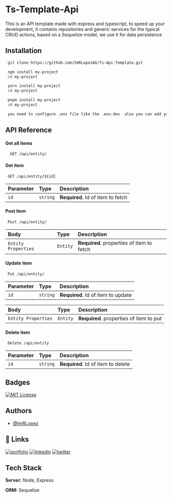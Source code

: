 
# Ts-Template-Api

This is an API template made with express and typescript, to speed up your development, it contains repositories and generic services for the typical CRUD actions, based on a Sequelize model, we use it for data persistence


## Installation


```bash
 git clone https://github.com/ImRLopezAG/Ts-Api-Template.git

 npm install my-project
 cd my-project

 yarn install my-project
 cd my-project

 pnpm install my-project
 cd my-project

 you need to configure .env file like the .env.dev  also you can add your configuration
```
    
## API Reference

#### Get all items

```http
  GET /api/entity/
```

#### Get item

```http
 GET /api/entity/${id}
```

| Parameter | Type     | Description                       |
| :-------- | :------- | :-------------------------------- |
| `id`      | `string` | **Required**. Id of item to fetch |

#### Post item

```http
 Post /api/entity/
```

| Body | Type     | Description                       |
| :-------- | :------- | :-------------------------------- |
| `Entity Properties`      | `Entity` | **Required**. properties of item to fetch |

#### Update item

```http
 Put /api/entity/
```

| Parameter | Type     | Description                       |
| :-------- | :------- | :-------------------------------- |
| `id`      | `string` | **Required**. Id of item to update |


| Body | Type     | Description                       |
| :-------- | :------- | :-------------------------------- |
| `Entity Properties`      | `Entity` | **Required**. properties of item to put |

#### Delete item

```http
 Delete /api/entity
```

| Parameter | Type     | Description                       |
| :-------- | :------- | :-------------------------------- |
| `id`      | `string` | **Required**. Id of item to delete |

## Badges


[![MIT License](https://img.shields.io/badge/License-MIT-green.svg)](https://choosealicense.com/licenses/mit/)


## Authors

- [@ImRLopez](https://www.github.com/imrlopezag)


## 🔗 Links
[![portfolio](https://img.shields.io/badge/my_portfolio-000?style=for-the-badge&logo=ko-fi&logoColor=white)](https://imrlopez.dev)
[![linkedin](https://img.shields.io/badge/linkedin-0A66C2?style=for-the-badge&logo=linkedin&logoColor=white)](https://www.linkedin.com/in/angel-gabriel-lopez/)
[![twitter](https://img.shields.io/badge/twitter-1DA1F2?style=for-the-badge&logo=twitter&logoColor=white)](https://twitter.com/imr_lopez)




## Tech Stack


**Server:** Node, Express

**ORM:** Sequelize

